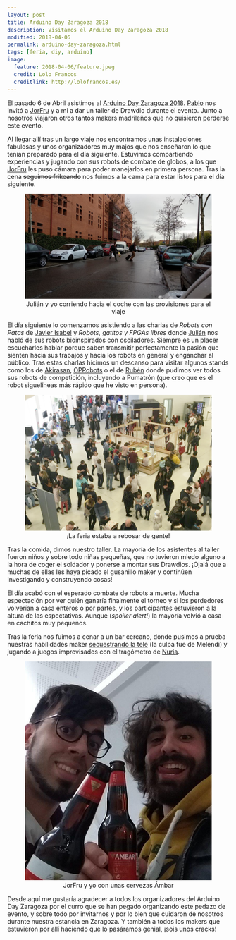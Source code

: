 ```yaml
---
layout: post
title: Arduino Day Zaragoza 2018
description: Visitamos el Arduino Day Zaragoza 2018
modified: 2018-04-06
permalink: arduino-day-zaragoza.html
tags: [feria, diy, arduino]
image:
  feature: 2018-04-06/feature.jpeg
  credit: Lolo Francos
  creditlink: http://lolofrancos.es/
---
```


El pasado 6 de Abril asistimos al [Arduino Day Zaragoza 2018](http://arduinodayzgz.es/evento_2018.html). [Pablo](http://twitter.com/pablorubma) nos invitó a [JorFru](https://twitter.com/JorFru_) y a mi a dar un taller de Drawdio durante el evento. Junto a nosotros viajaron otros tantos makers madrileños que no quisieron perderse este evento.

Al llegar allí tras un largo viaje nos encontramos unas instalaciones fabulosas y unos organizadores muy majos que nos enseñaron lo que tenían preparado para el día siguiente. Estuvimos compartiendo experiencias y jugando con sus robots de combate de globos, a los que [JorFru]() les puso cámara para poder manejarlos en primera persona. Tras la cena ~~seguimos frikeando~~ nos fuimos a la cama para estar listos para el día siguiente.

<figure align="center">
	<img src="/img/blog/2018-04-06/departure.jpeg" alt="Corriendo hacia el coche" width="450px">
	<figcaption>Julián y yo corriendo hacia el coche con las provisiones para el viaje</figcaption>
</figure>

El día siguiente lo comenzamos asistiendo a las charlas de *Robots con Patas* de [Javier Isabel](https://twitter.com/JavierIH) y *Robots, gatitos y FPGAs libres* donde [Julián](https://twitter.com/jcarolinares) nos habló de sus robots bioinspirados con osciladores. Siempre es un placer escucharles hablar porque saben transmitir perfectamente la pasión que sienten hacia sus trabajos y hacia los robots en general y enganchar al público. Tras estas charlas hicimos un descanso para visitar algunos stands como los de [Akirasan](https://twitter.com/akirasan), [OPRobots](https://twitter.com/OPRobots) o el de [Rubén](https://twitter.com/RugidoDePuma) donde pudimos ver todos sus robots de competición, incluyendo a Pumatrón (que creo que es el robot siguelíneas más rápido que he visto en persona).

<figure align="center">
	<img src="/img/blog/2018-04-06/people.png" alt="Aforo completo" width="450px">
	<figcaption>¡La feria estaba a rebosar de gente!</figcaption>
</figure>

Tras la comida, dimos nuestro taller. La mayoría de los asistentes al taller fueron niños y sobre todo niñas pequeñas, que no tuvieron miedo alguno a la hora de coger el soldador y ponerse a montar sus Drawdios. ¡Ojalá que a muchas de ellas les haya picado el gusanillo maker y continúen investigando y construyendo cosas!

El día acabó con el esperado combate de robots a muerte. Mucha espectación por ver quién ganaría finalmente el torneo y si los perdedores volverían a casa enteros o por partes, y los participantes estuvieron a la altura de las espectativas. Aunque (*spoiler alert!*) la mayoría volvió a casa en cachitos muy pequeños.

Tras la feria nos fuimos a cenar a un bar cercano, donde pusimos a prueba nuestras habilidades maker [secuestrando la tele](https://twitter.com/G4lile0/status/983110465718022144) (la culpa fue de Melendi) y jugando a juegos improvisados con el tragómetro de [Nuria](https://twitter.com/nuria_pp).

<figure align="center">
	<img src="/img/blog/2018-04-06/ambar.png" alt="JorFru y yo con unas cervezas" width="450px">
	<figcaption>JorFru y yo con unas cervezas Ámbar</figcaption>
</figure>

Desde aquí me gustaría agradecer a todos los organizadores del Arduino Day Zaragoza por el curro que se han pegado organizando este pedazo de evento, y sobre todo por invitarnos y por lo bien que cuidaron de nosotros durante nuestra estancia en Zaragoza. Y también a todos los makers que estuvieron por allí haciendo que lo pasáramos genial, ¡sois unos cracks!
